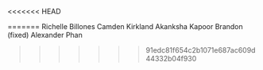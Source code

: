 <<<<<<< HEAD

=======
Richelle Billones
Camden Kirkland
Akanksha Kapoor
Brandon (fixed)
Alexander Phan
>>>>>>> 91edc81f654c2b1071e687ac609d44332b04f930
